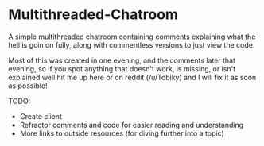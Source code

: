 # Multithreaded-Chatroom
A simple multithreaded chatroom containing comments explaining what the hell is goin on fully, along with commentless versions to just view the code.

Most of this was created in one evening, and the comments later that evening, so if you spot anything that doesn't work, is missing, or isn't explained well hit me up here or on reddit (/u/Tobiky) and I will fix it as soon as possible!

TODO:
- Create client
- Refractor comments and code for easier reading and understanding
- More links to outside resources (for diving further into a topic)
